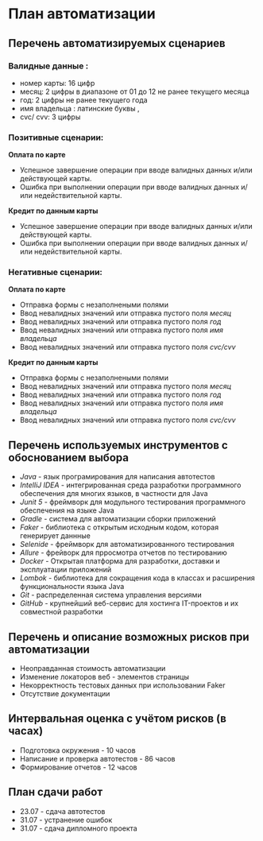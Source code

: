 # План автоматизации

## Перечень автоматизируемых сценариев

### Валидные данные :

* номер карты: 16 цифр
* месяц: 2 цифры в диапазоне от 01 до 12 не ранее текущего месяца
* год: 2 цифры не ранее текущего года
* имя владельца : латинские буквы ,
* cvc/ cvv: 3 цифры

### Позитивные сценарии:

**Оплата по карте**

* Успешное завершение операции при вводе валидных данных и/или действующей карты.
* Ошибка при выполнении операции при вводе валидных данных и/или недействительной карты.

**Кредит по данным карты**

* Успешное завершение операции при вводе валидных данных и/или действующей карты.
* Ошибка при выполнении операции при вводе валидных данных и/или недействительной карты.

### Негативные сценарии:

**Оплата по карте**
* Отправка формы с незаполнеными полями
* Ввод невалидных значений или отправка пустого поля *месяц*
* Ввод невалидных значений или отправка пустого поля *год*
* Ввод невалидных значений или отправка пустого поля *имя владельца*
* Ввод невалидных значений или отправка пустого поля *cvc/cvv*

**Кредит по данным карты**
* Отправка формы с незаполнеными полями
* Ввод невалидных значений или отправка пустого поля *месяц*
* Ввод невалидных значений или отправка пустого поля *год*
* Ввод невалидных значений или отправка пустого поля *имя владельца*
* Ввод невалидных значений или отправка пустого поля *cvc/cvv*

## Перечень используемых инструментов с обоснованием выбора
* *Java* - язык програмирования для написания автотестов
* *IntelliJ IDEA* - интегрированная среда разработки программного обеспечения для многих языков, в частности для Java
* *Junit 5* - фреймворк для модульного тестирования программного обеспечения на языке Java
* *Gradle* -  система для автоматизации сборки приложений
* *Faker* - библиотека с открытым исходным кодом, которая генерирует даннные
* *Selenide* - фреймворк для автоматизированного тестирования
* *Allure* - фрейворк для прросмотра отчетов по тестированию
* *Docker* - Открытая платформа для разработки, доставки и эксплуатации приложений
* *Lombok* - библиотека для сокращения кода в классах и расширения функциональности языка Java
* *Git* - распределенная система управления версиями
* *GitHub* - крупнейший веб-сервис для хостинга IT-проектов и их совместной разработки

## Перечень и описание возможных рисков при автоматизации
* Неоправданная стоимость автоматизации
* Изменение локаторов веб - элементов страницы
* Некорректность тестовых данных при использовании Faker
* Отсутствие документации

## Интервальная оценка с учётом рисков (в часах)
* Подготовка окружения - 10 часов
* Написание и проверка автотестов - 86 часов
* Формирование отчетов - 12 часов

## План сдачи работ
* 23.07 - сдача автотестов
* 31.07 - устранение ошибок
* 31.07 - сдача дипломного проекта